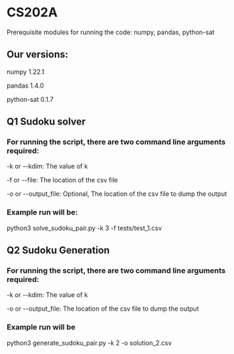 # CS202A

Prerequisite modules for running the code:  numpy, pandas, python-sat

## Our versions:

numpy 1.22.1

pandas 1.4.0

python-sat 0.1.7


## Q1 Sudoku solver

### For running the script, there are two command line arguments required:

-k or --kdim: The value of k


-f or --file: The location of the csv file


-o or --output_file: Optional, The location of the csv file to dump the output

### Example run will be:

python3 solve_sudoku_pair.py -k 3 -f tests/test_1.csv


## Q2 Sudoku Generation

### For running the script, there are two command line arguments required:

-k or --kdim: The value of k

-o or --output_file: The location of the csv file to dump the output

### Example run will be

python3 generate_sudoku_pair.py -k 2 -o solution_2.csv
